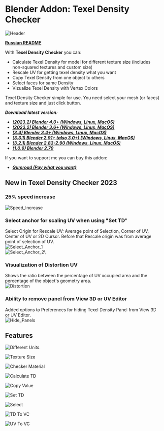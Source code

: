 # Blender Addon: Texel Density Checker

![Header](/images/Header_TD_2023_1920.png)

**[Russian README](/README_ru.md)**

With **Texel Density Checker** you can: 

* Calculate Texel Density for model for different texture size (includes non-squared textures and custom size)
* Rescale UV for getting texel density what you want
* Copy Texel Density from one object to others
* Select faces for same Density
* Vizualize Texel Density with Vertex Colors

Texel Density Checker simple for use. You need select your mesh (or faces) and texture size and just click button.

***Download latest version:***

* ***[(2023.2) Blender 4.0+ (Windows, Linux, MacOS)](https://github.com/mrven/Blender-Texel-Density-Checker/raw/master/Releases/Texel_Density_2023_2_Bl400.zip)***
* ***[(2023.2) Blender 3.6+ (Windows, Linux, MacOS)](https://github.com/mrven/Blender-Texel-Density-Checker/raw/master/Releases/Texel_Density_2023_2_Bl361.zip)***
* ***[(3.4) Blender 3.4+ (Windows, Linux, MacOS)](https://github.com/mrven/Blender-Texel-Density-Checker/raw/master/Releases/Texel_Density_3_4_341.zip)***
* ***[(3.3.1) Blender 2.91+ (also 3.0+) (Windows, Linux, MacOS)](https://github.com/mrven/Blender-Texel-Density-Checker/raw/master/Releases/Texel_Density_3_3_1_291.zip)***
* ***[(3.2.1) Blender 2.83-2.90 (Windows, Linux, MacOS)](https://github.com/mrven/Blender-Texel-Density-Checker/raw/master/Releases/Texel_Density_3_2_1_283.zip)***
* ***[(1.0.9) Blender 2.79](https://github.com/mrven/Blender-Texel-Density-Checker/raw/master/Releases/Texel_Density_1_0_9_279.zip)***

If you want to support me you can buy this addon:
* ***[Gumroad (Pay what you want)](https://gumroad.com/l/CEIOR)***

## New in Texel Density Checker 2023
### 25% speed increase
![Speed_Increase](/images/pngs/2023/01_Performance.png)

### Select anchor for scaling UV when using "Set TD"
Select Origin for Rescale UV: Average point of Selection, Corner of UV, Center of UV or 2D Cursor. Before that Rescale origin was from average point of selection of UV.\
![Select_Anchor_1](/images/pngs/2023/02_Select_Anchor_1.png)\
![Select_Anchor_2](/images/pngs/2023/03_Select_Anchor_2.png)\

### Visualization of Distortion UV
Shows the ratio between the percentage of UV occupied area and the percentage of the object's geometry area.\
![Distortion](/images/pngs/2023/04_Distortion.png)

### Ability to remove panel from View 3D or UV Editor
Added options to Preferences for hiding Texel Density Panel from View 3D or UV Editor.\
![Hide_Panels](/images/pngs/2023/05_Hide_Panels.png)

## Features

![Different Units](/images/TD_3_En-en/01_Units_EN.png)

![Texture Size](/images/TD_3_En-en/02_Texture_Size_EN.png)

![Checker Material](/images/TD_3_En-en/03_Checker_Material_EN.png)

![Calculate TD](/images/TD_3_En-en/04_Calculate_EN.png)

![Copy Value](/images/TD_3_En-en/05_Calc_to_Set_EN.png)

![Set TD](/images/TD_3_En-en/06_Set_TD_EN.png)

![Select](/images/TD_3_En-en/07_Select_EN.png)

![TD To VC](/images/TD_3_En-en/08_TD_VC_EN.png)

![UV To VC](/images/TD_3_En-en/09_UV_VC_EN.png)